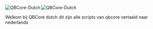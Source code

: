 <p><img align="left" src="https://github-readme-stats.vercel.app/api/top-langs?username=QBCore-Dutch&show_icons=true&theme=dark&locale=en&layout=compact" alt="QBCore-Dutch" /></p><p><img align="center" src="https://github-readme-stats.vercel.app/api?username=QBCore-Dutch&show_icons=true&theme=dark&locale=en" alt="QBCore-Dutch" /></p>

Welkom bij QBCore dutch dit zijn alle scripts van qbcore vertaald naar nederlands


